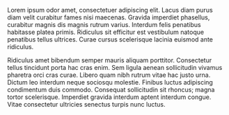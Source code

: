 Lorem ipsum odor amet, consectetuer adipiscing elit. Lacus diam purus diam velit curabitur fames nisi maecenas. Gravida imperdiet phasellus, curabitur magnis dis magnis rutrum varius. Interdum felis penatibus habitasse platea primis. Ridiculus sit efficitur est vestibulum natoque penatibus tellus ultrices. Curae cursus scelerisque lacinia euismod ante ridiculus.



Ridiculus amet bibendum semper mauris aliquam porttitor. Consectetur tellus tincidunt porta hac cras enim. Sem ligula aenean sollicitudin vivamus pharetra orci cras curae. Libero quam nibh rutrum vitae hac justo urna. Dictum leo interdum neque sociosqu molestie. Finibus luctus adipiscing condimentum duis commodo. Consequat sollicitudin sit rhoncus; magna tortor scelerisque. Imperdiet gravida interdum aptent interdum congue. Vitae consectetur ultricies senectus turpis nunc luctus.
